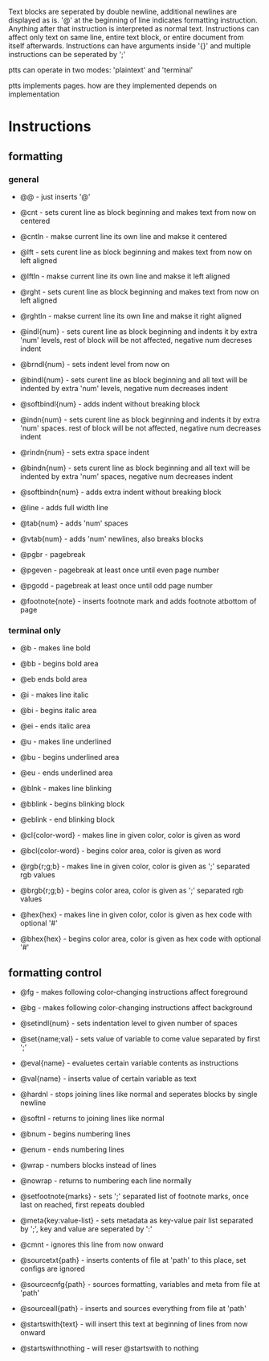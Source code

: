 Text blocks are seperated by double newline, additional newlines are displayed
as is. '@' at the beginning of line indicates formatting instruction. Anything
after that instruction is interpreted as normal text. Instructions can affect
only text on same line, entire text block, or entire document from itself
afterwards. Instructions can have arguments inside '{}' and multiple
instructions can be seperated by ';'

ptts can operate in two modes: 'plaintext' and 'terminal'

ptts implements pages. how are they implemented depends on implementation

# Instructions

## formatting

### general
- @@ - just inserts '@'

- @cnt - sets curent line as block beginning and makes text from now on centered
- @cntln - makse current line its own line and makse it centered
- @lft - sets curent line as block beginning and makes text from now on left aligned
- @lftln - makse current line its own line and makse it left aligned
- @rght - sets curent line as block beginning and makes text from now on left aligned
- @rghtln - makse current line its own line and makse it right aligned

- @indl{num} - sets curent line as block beginning and indents it by extra 'num'
levels, rest of block will be not affected, negative num decreses indent
- @brndl{num} - sets indent level from now on
- @bindl{num} - sets curent line as block beginning and all text will be
indented by extra 'num' levels, negative num decreases indent
- @softbindl{num} - adds indent without breaking block
- @indn{num} - sets curent line as block beginning and indents it by extra 'num'
spaces. rest of block will be not affected, negative num decreases indent
- @rindn{num} - sets extra space indent
- @bindn{num} - sets curent line as block beginning and all text will be
indented by extra 'num' spaces, negative num decreases indent
- @softbindn{num} - adds extra indent without breaking block

- @line - adds full width line
- @tab{num} - adds 'num' spaces
- @vtab{num} - adds 'num' newlines, also breaks blocks

- @pgbr - pagebreak
- @pgeven - pagebreak at least once until even page number
- @pgodd - pagebreak at least once until odd page number
- @footnote{note} - inserts footnote mark and adds footnote atbottom of page

### terminal only
- @b - makes line bold
- @bb - begins bold area
- @eb ends bold area
- @i - makes line italic
- @bi - begins italic area
- @ei - ends italic area
- @u - makes line underlined
- @bu - begins underlined area
- @eu - ends underlined area
- @blnk - makes line blinking
- @bblink - begins blinking block
- @eblink - end blinking block

- @cl{color-word} - makes line in given color, color is given as word
- @bcl{color-word} - begins color area, color is given as word
- @rgb{r;g;b} - makes line in given color, color is given as ';' separated rgb values
- @brgb{r;g;b} - begins color area, color is given as ';' separated rgb values
- @hex{hex} - makes line in given color, color is given as hex code with optional '#'
- @bhex{hex} - begins color area, color is given as hex code with optional '#' 

## formatting control
- @fg - makes following color-changing instructions affect foreground
- @bg - makes following color-changing instructions affect background
- @setindl{num} - sets indentation level to given number of spaces

- @set{name;val} - sets value of variable to come value separated by first ';'
- @eval{name} - evaluetes certain variable contents as instructions
- @val{name} - inserts value of certain variable as text

- @hardnl - stops joining lines like normal and seperates blocks by single newline
- @softnl - returns to joining lines like normal

- @bnum - begins numbering lines
- @enum - ends numbering lines

- @wrap - numbers blocks instead of lines
- @nowrap - returns to numbering each line normally

- @setfootnote{marks} - sets ';' separated list of footnote marks, once last on
reached, first repeats doubled

- @meta{key:value-list} - sets metadata as key-value pair list separated by ';', key and value are seperated by ':'

- @cmnt - ignores this line from now onward

- @sourcetxt{path} - inserts contents of file at 'path' to this place, set configs are ignored
- @sourcecnfg{path} - sources formatting, variables and meta from file at 'path'
- @sourceall{path} - inserts and sources everything from file at 'path'

- @startswith{text} - will insert this text at beginning of lines from now onward
- @startswithnothing - will reser @startswith to nothing
